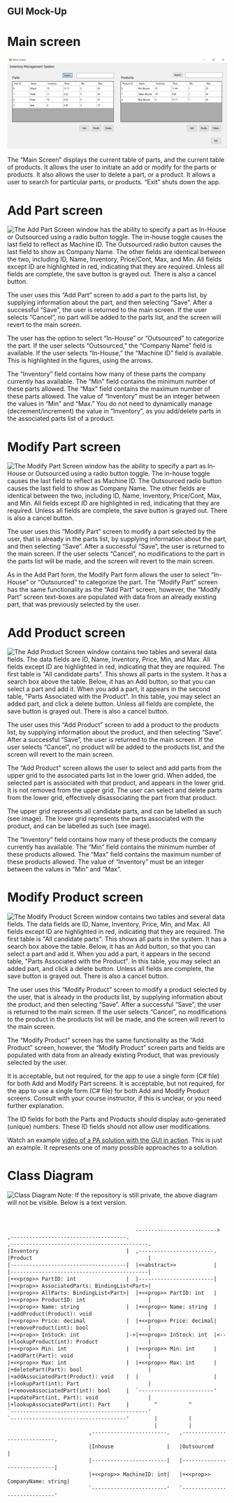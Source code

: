 ## GUI Mock-Up		

# Main screen

![The Main Screen window has two tables. One table contains parts. One table contains products. Both have search boxes above them for searcing the respective tables. Both tables also have add, modify, and delete options. Finally, there is an exit button.](./images/MainScreen.png "Main Screen")

The “Main Screen” displays the current table of parts, and the current table of products.  It allows the user to initiate an add or modify for the parts or products.  It also allows the user to delete a part, or a product.  It allows a user to search for particular parts, or products.  “Exit” shuts down the app.

# Add Part screen
![The Add Part Screen window has the ability to specify a part as In-House or Outsourced using a radio button toggle. The in-house toggle causes the last field to reflect as Machine ID. The Outsourced radio button causes the last field to show as Company Name. The other fields are identical between the two, including ID, Name, Inventory, Price/Cont, Max, and Min. All fields except ID are highlighted in red, indicating that they are required. Unless all fields are complete, the save button is grayed out. There is also a cancel button.](./images/AddPart.png "Add Part Screen")

The user uses this “Add Part” screen to add a part to the parts list, by supplying information about the part, and then selecting “Save”.  After a successful “Save”, the user is returned to the main screen.  If the user selects “Cancel”, no part will be added to the parts list, and the screen will revert to the main screen.  

The user has the option to select “In-House” or “Outsourced” to categorize the part.  If the user selects “Outsourced,” the “Company Name” field is available.  If the user selects “In-House,” the “Machine ID” field is available.  This is highlighted in the figures, using the arrows.

The “Inventory” field contains how many of these parts the company currently has available. The “Min” field contains the minimum number of these parts allowed.  The “Max” field contains the maximum number of these parts allowed. The value of “Inventory” must be an integer between the values in “Min” and “Max.”  You do not need to dynamically manage (decrement/increment) the value in “Inventory”, as you add/delete parts in the associated parts list of a product.

# Modify Part screen

![The Modify Part Screen window has the ability to specify a part as In-House or Outsourced using a radio button toggle. The in-house toggle causes the last field to reflect as Machine ID. The Outsourced radio button causes the last field to show as Company Name. The other fields are identical between the two, including ID, Name, Inventory, Price/Cont, Max, and Min. All fields except ID are highlighted in red, indicating that they are required. Unless all fields are complete, the save button is grayed out. There is also a cancel button.](./images/ModifyPart.png "Modify Part Screen")

The user uses this “Modify Part” screen to modify a part selected by the user, that is already in the parts list, by supplying information about the part, and then selecting “Save”.  After a successful “Save”, the user is returned to the main screen.  If the user selects “Cancel”, no modifications to the part in the parts list will be made, and the screen will revert to the main screen.  

As in the Add Part form, the Modify Part form allows the user to select “In-House” or “Outsourced” to categorize the part.  The “Modify Part” screen has the same functionality as the “Add Part” screen, however, the “Modify Part” screen text-boxes are populated with data from an already existing part, that was previously selected by the user.  

# Add Product screen

![The Add Product Screen window contains two tables and several data fields. The data fields are ID, Name, Inventory, Price, Min, and Max. All fields except ID are highlighted in red, indicating that they are required. The first table is "All candidate parts". This shows all parts in the system. It has a search box above the table. Below, it has an Add button, so that you can select a part and add it. When you add a part, it appears in the second table, "Parts Associated with the Product". In this table, you may select an added part, and click a delete button. Unless all fields are complete, the save button is grayed out. There is also a cancel button.](./images/AddProduct.png "Add Product Screen")

The user uses this “Add Product” screen to add a product to the products list, by supplying information about the product, and then selecting “Save”.  After a successful “Save”, the user is returned to the main screen.  If the user selects “Cancel”, no product will be added to the products list, and the screen will revert to the main screen. 

The “Add Product” screen allows the user to select and add parts from the upper grid to the associated parts list in the lower grid.  When added, the selected part is associated with that product, and appears in the lower grid.  It is not removed from the upper grid.  The user can select and delete parts from the lower grid, effectively disassociating the part from that product.

The upper grid represents all candidate parts, and can be labelled as such (see image).  The lower grid represents the parts associated with the product, and can be labelled as such (see image).  

The “Inventory” field contains how many of these products the company currently has available. The “Min” field contains the minimum number of these products allowed.  The “Max” field contains the maximum number of these products allowed. The value of “Inventory” must be an integer between the values in “Min” and “Max”. 

# Modify Product screen

![The Modify Product Screen window contains two tables and several data fields. The data fields are ID, Name, Inventory, Price, Min, and Max. All fields except ID are highlighted in red, indicating that they are required. The first table is "All candidate parts". This shows all parts in the system. It has a search box above the table. Below, it has an Add button, so that you can select a part and add it. When you add a part, it appears in the second table, "Parts Associated with the Product". In this table, you may select an added part, and click a delete button. Unless all fields are complete, the save button is grayed out. There is also a cancel button.](./images/ModifyProduct.png "Modify Product Screen")

The user uses this “Modify Product” screen to modify a product selected by the user, that is already in the products list, by supplying information about the product, and then selecting “Save”.  After a successful “Save”, the user is returned to the main screen.  If the user selects “Cancel”, no modifications to the product in the products list will be made, and the screen will revert to the main screen.

The “Modify Product” screen has the same functionality as the “Add Product” screen, however, the “Modify Product” screen parts and fields are populated with data from an already existing Product, that was previously selected by the user.

It is acceptable, but not required, for the app to use a single form (C# file) for both Add and Modify Part screens.  It is acceptable, but not required, for the app to use a single form (C# file) for both Add and Modify Product screens.  Consult with your course instructor, if this is unclear, or you need further explanation.

The ID fields for both the Parts and Products should display auto-generated (unique) numbers.  These ID fields should not allow user modifications.

Watch an example [video of a PA solution with the GUI in action](https://wgu.hosted.panopto.com/Panopto/Pages/Viewer.aspx?id=d6a807b5-919e-4d42-bb88-a922012975de).  This is just an example.  It represents one of many possible approaches to a solution.

# Class Diagram

![Class Diagram](http://www.plantuml.com/plantuml/proxy?src=https://raw.githubusercontent.com/Tydorius/C968/main/uml/CLASS_DIAGRAM.puml)
Note: If the repository is still private, the above diagram will not be visible. Below is a text version.

```

                                                                                                                    
                                         -------------------------->                                                 
,-------------------------------------.                               ,--------------------------------------------.
|Inventory                            |  ,------------------------.   |Product                                     |
|-------------------------------------|  |<<abstract>>            |   |--------------------------------------------|
|+<<prop>> PartID: int                |  |------------------------|   |+<<prop>> AssociatedParts: BindingList<Part>|
|+<<prop>> AllParts: BindingList<Part>|  |+<<prop>> PartID: int   |   |+<<prop>> ProductID: int                    |
|+<<prop>> Name: string               |  |+<<prop>> Name: string  |   |+addProduct(Product): void                  |
|+<<prop>> Price: decimal             |  |+<<prop>> Price: decimal|   |+removeProduct(int): bool                   |
|+<<prop>> InStock: int               |->|+<<prop>> InStock: int  |<--|+lookupProduct(int): Product                |
|+<<prop>> Min: int                   |  |+<<prop>> Min: int      |   |+addPart(Part): void                        |
|+<<prop>> Max: int                   |  |+<<prop>> Max: int      |   |+deletePart(Part): bool                     |
|+addAssociatedPart(Product): void    |  |                        |   |+lookupPart(int): Part                      |
|+removeAssociatedPart(int): bool     |  `------------------------'   |+updatePart(int, Part): void                |
|+lookupAssociatedPart(int): Part     |        ^          ^           `--------------------------------------------'
`-------------------------------------'        |          |                                                         
                                               |          |                                                         
                          ,------------------------.   ,-----------------------------.                              
                          |Inhouse                 |   |Outsourced                   |                              
                          |------------------------|   |-----------------------------|                              
                          |+<<prop>> MachineID: int|   |+<<prop>> CompanyName: string|                              
                          `------------------------'   `-----------------------------'                              
```